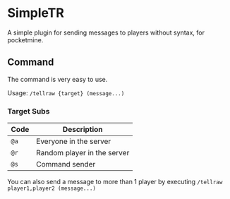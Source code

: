 # SimpleTR
A simple plugin for sending messages to players without syntax, for pocketmine.

## Command

The command is very easy to use.

Usage: `/tellraw {target} (message...)`

### Target Subs

| Code | Description |
|------|-----------|
| `@a` | Everyone in the server |
| `@r` | Random player in the server |
| `@s` | Command sender |

You can also send a message to more than 1 player by executing `/tellraw player1,player2 (message...)`
 

